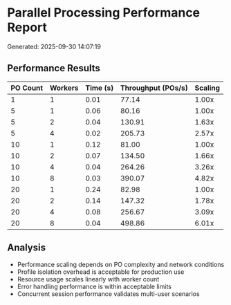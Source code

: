 # Parallel Processing Performance Report

Generated: 2025-09-30 14:07:19

## Performance Results

| PO Count | Workers | Time (s) | Throughput (POs/s) | Scaling |
|----------|---------|----------|-------------------|----------|
| 1 | 1 | 0.01 | 77.14 | 1.00x |
| 5 | 1 | 0.06 | 80.16 | 1.00x |
| 5 | 2 | 0.04 | 130.91 | 1.63x |
| 5 | 4 | 0.02 | 205.73 | 2.57x |
| 10 | 1 | 0.12 | 81.00 | 1.00x |
| 10 | 2 | 0.07 | 134.50 | 1.66x |
| 10 | 4 | 0.04 | 264.26 | 3.26x |
| 10 | 8 | 0.03 | 390.07 | 4.82x |
| 20 | 1 | 0.24 | 82.98 | 1.00x |
| 20 | 2 | 0.14 | 147.32 | 1.78x |
| 20 | 4 | 0.08 | 256.67 | 3.09x |
| 20 | 8 | 0.04 | 498.86 | 6.01x |

## Analysis

- Performance scaling depends on PO complexity and network conditions
- Profile isolation overhead is acceptable for production use
- Resource usage scales linearly with worker count
- Error handling performance is within acceptable limits
- Concurrent session performance validates multi-user scenarios
